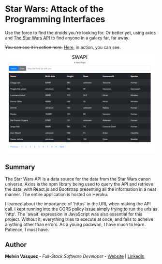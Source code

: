 # Star Wars: Attack of the Programming Interfaces

Use the force to find the droids you're looking for. Or better yet, using axios and [The Star Wars API](https://swapi.dev/) to find anyone in a galaxy far, far away. 

~~You can see it in action here.~~
[Here](https://swapi-asm.herokuapp.com/), in action, you can see.

![Overview](/screenshots/overview.png)

## Summary

The Star Wars API is a data source for the data from the Star Wars canon universe. Axios is the npm library being used to query the API and retrieve the data, with React.js and Bootstrap presenting all the information in a neat manner. The entire application is hosted on Heroku.

I learned about the importance of 'https' in the URL when making the API call. I kept running into the CORS policy issue simply trying to run the urls as 'http'. The 'await' expression in JavaScript was also essential for this project. Without it, everything tries to execute at once, and fails to acheive anything other than errors. As a young padawan, I have much to learn. Patience, I must have. 

## Author

**Melvin Vasquez** - *Full-Stack Software Developer* - [Website](https://melvinvasquez.com/) | [LinkedIn](https://www.linkedin.com/in/melvin-vasquez/)